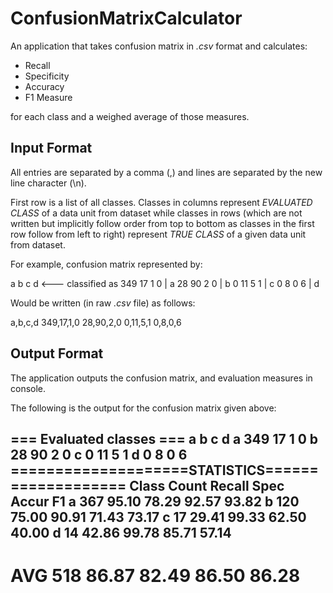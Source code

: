 # ConfusionMatrixCalculator

An application that takes confusion matrix in *.csv* format and calculates:

- Recall
- Specificity
- Accuracy
- F1 Measure

for each class and a weighed average of those measures.

## Input Format
All entries are separated by a comma (,) and lines are separated by the new line character (\n).

First row is a list of all classes. Classes in columns represent *EVALUATED CLASS* of a data unit from dataset
while classes in rows (which are not written but implicitly follow order from top to bottom as classes in the first row
follow from left to right) represent *TRUE CLASS* of a given data unit from dataset.

For example, confusion matrix represented by:

  a   b   c   d   <--- classified as
349  17   1   0 |   a
 28  90   2   0 |   b
  0  11   5   1 |   c
  0   8   0   6 |   d
  
 Would be written (in raw *.csv* file) as follows:
 
 a,b,c,d
 349,17,1,0
 28,90,2,0
 0,11,5,1
 0,8,0,6
 
 ## Output Format
 
 The application outputs the confusion matrix, and evaluation measures in console.
 
 The following is the output for the confusion matrix given above:
 
 === Evaluated classes ===
        a       b       c       d
a       349     17      1       0
b       28      90      2       0
c       0       11      5       1
d       0       8       0       6
====================STATISTICS===================
Class   Count   Recall  Spec    Accur   F1
a       367     95.10   78.29   92.57   93.82
b       120     75.00   90.91   71.43   73.17
c       17      29.41   99.33   62.50   40.00
d       14      42.86   99.78   85.71   57.14
-------------------------------------------------
AVG     518     86.87   82.49   86.50   86.28
=================================================
 
 
